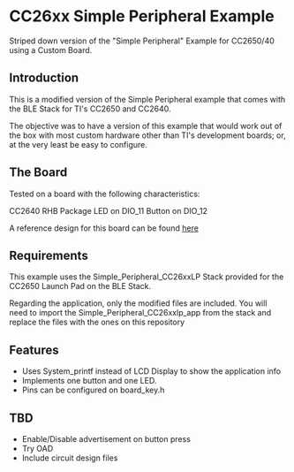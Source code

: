 # CC26xx Simple Peripheral Example
Striped down version of the "Simple Peripheral" Example for CC2650/40 using a Custom Board.

## Introduction

This is a modified version of the Simple Peripheral example that comes with the BLE Stack for TI's CC2650 and CC2640. 

The objective was to have a version of this example that would work out of the box with most custom hardware other than TI's development boards; or, at the very least be easy to configure. 

## The Board
Tested on a board with the following characteristics:

CC2640 RHB Package
LED on DIO_11
Button on DIO_12

A reference design for this board can be found [here](http://www.ti.com/tool/TIDC-CC2650-UTAG)

## Requirements
This example uses the Simple_Peripheral_CC26xxLP Stack provided for the CC2650 Launch Pad on the BLE Stack.

Regarding the application, only the modified files are included. You will need to import the Simple_Peripheral_CC26xxlp_app from the stack and replace the files with the ones on this repository

## Features

- Uses System_printf instead of LCD Display to show the application info
- Implements one button and one LED.
- Pins can be configured on board_key.h

## TBD

- Enable/Disable advertisement on button press
- Try OAD
- Include circuit design files
